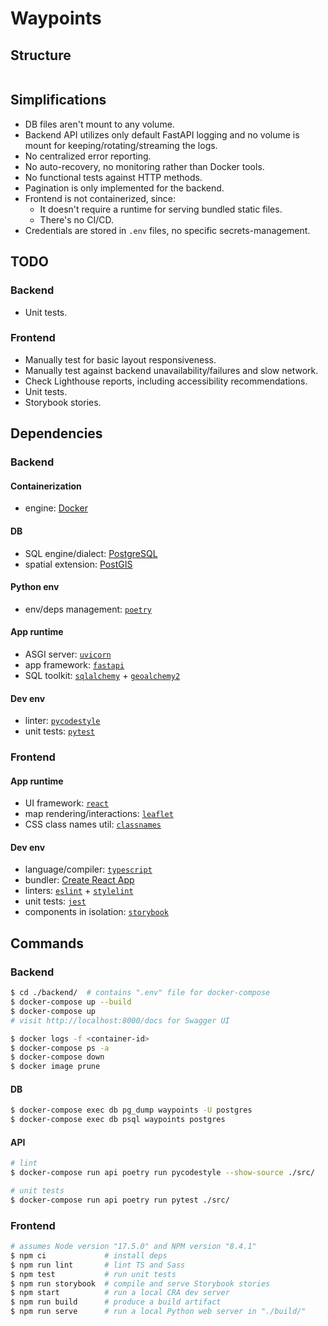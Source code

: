 # Waypoints
## Structure
```bash
```

## Simplifications
* DB files aren't mount to any volume.
* Backend API utilizes only default FastAPI logging and no volume is mount for keeping/rotating/streaming the logs.
* No centralized error reporting.
* No auto-recovery, no monitoring rather than Docker tools.
* No functional tests against HTTP methods.
* Pagination is only implemented for the backend.
* Frontend is not containerized, since:
  * It doesn't require a runtime for serving bundled static files.
  * There's no CI/CD.
* Credentials are stored in `.env` files, no specific secrets-management.

## TODO
### Backend
* Unit tests.
### Frontend
* Manually test for basic layout responsiveness.
* Manually test against backend unavailability/failures and slow network.
* Check Lighthouse reports, including accessibility recommendations.
* Unit tests.
* Storybook stories.

## Dependencies
### Backend
#### Containerization
* engine: [Docker](https://docs.docker.com/reference/)

#### DB
* SQL engine/dialect: [PostgreSQL](https://www.postgresql.org/docs/14/index.html)
* spatial extension: [PostGIS](https://postgis.net/docs/)

#### Python env
* env/deps management: [`poetry`](https://python-poetry.org/docs/basic-usage/)

#### App runtime
* ASGI server: [`uvicorn`](https://www.uvicorn.org/)
* app framework: [`fastapi`](https://github.com/tiangolo/fastapi)
* SQL toolkit: [`sqlalchemy`](https://www.sqlalchemy.org/) + [`geoalchemy2`](https://geoalchemy-2.readthedocs.io/)

#### Dev env
* linter: [`pycodestyle`](https://pycodestyle.readthedocs.io/en/latest/)
* unit tests: [`pytest`](https://pytest.org/en/latest/)

### Frontend
#### App runtime
* UI framework: [`react`](https://reactjs.org/docs/)
* map rendering/interactions: [`leaflet`](http://leafletjs.com/)
* CSS class names util: [`classnames`](https://github.com/JedWatson/classnames/)

#### Dev env
* language/compiler: [`typescript`](https://www.typescriptlang.org/docs/)
* bundler: [Create React App](https://create-react-app.dev/)
* linters: [`eslint`](https://eslint.org/) + [`stylelint`](https://stylelint.io/)
* unit tests: [`jest`](https://jestjs.io/)
* components in isolation: [`storybook`](https://storybook.js.org/docs/react/get-started/whats-a-story)

## Commands
### Backend
```bash
$ cd ./backend/  # contains ".env" file for docker-compose
$ docker-compose up --build
$ docker-compose up
# visit http://localhost:8000/docs for Swagger UI

$ docker logs -f <container-id>
$ docker-compose ps -a
$ docker-compose down
$ docker image prune
```

#### DB
```bash
$ docker-compose exec db pg_dump waypoints -U postgres
$ docker-compose exec db psql waypoints postgres
```

#### API
```bash
# lint
$ docker-compose run api poetry run pycodestyle --show-source ./src/

# unit tests
$ docker-compose run api poetry run pytest ./src/
```

### Frontend
```bash
# assumes Node version "17.5.0" and NPM version "8.4.1"
$ npm ci             # install deps
$ npm run lint       # lint TS and Sass
$ npm test           # run unit tests
$ npm run storybook  # compile and serve Storybook stories
$ npm start          # run a local CRA dev server
$ npm run build      # produce a build artifact
$ npm run serve      # run a local Python web server in "./build/"
```
